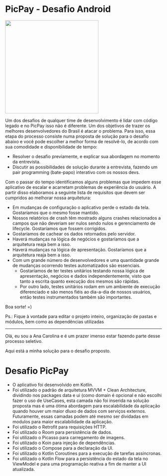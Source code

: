 # PicPay - Desafio Android

<img src="https://github.com/mobilepicpay/desafio-android/blob/master/desafio-picpay.gif" width="300"/>

Um dos desafios de qualquer time de desenvolvimento é lidar com código legado e no PicPay isso não é diferente. Um dos objetivos de trazer os melhores desenvolvedores do Brasil é atacar o problema. Para isso, essa etapa do processo consiste numa proposta de solução para o desafio abaixo e você pode escolher a melhor forma de resolvê-lo, de acordo com sua comodidade e disponibilidade de tempo:
- Resolver o desafio previamente, e explicar sua abordagem no momento da entrevista.
- Discutir as possibilidades de solução durante a entrevista, fazendo um pair programming (bate-papo) interativo com os nossos devs.

Com o passar do tempo identificamos alguns problemas que impedem esse aplicativo de escalar e acarretam problemas de experiência do usuário. A partir disso elaboramos a seguinte lista de requisitos que devem ser cumpridos ao melhorar nossa arquitetura:

- Em mudanças de configuração o aplicativo perde o estado da tela. Gostaríamos que o mesmo fosse mantido.
- Nossos relatórios de crash têm mostrado alguns crashes relacionados a campos que não deveriam ser nulos sendo nulos e gerenciamento de lifecycle. Gostaríamos que fossem corrigidos.
- Gostaríamos de cachear os dados retornados pelo servidor.
- Haverá mudanças na lógica de negócios e gostaríamos que a arquitetura reaja bem a isso.
- Haverá mudanças na lógica de apresentação. Gostaríamos que a arquitetura reaja bem a isso.
- Com um grande número de desenvolvedores e uma quantidade grande de mudanças ocorrendo testes automatizados são essenciais.
  - Gostaríamos de ter testes unitários testando nossa lógica de apresentação, negócios e dados independentemente, visto que tanto a escrita quanto execução dos mesmos são rápidas.
  - Por outro lado, testes unitários rodam em um ambiente de execução diferenciado e são menos fiéis ao dia-a-dia de nossos usuários, então testes instrumentados também são importantes.

Boa sorte! =)

Ps.: Fique à vontade para editar o projeto inteiro, organização de pastas e módulos, bem como as dependências utilizadas

-------------------------------------------------------------------------------------------------------------------------------------------------------------------------------------------------------------------------------

Olá, eu sou a Ana Carolina e é um prazer imenso estar fazendo parte desse processo seletivo.

Aqui está a minha solução para o desafio proposto.

# Desafio PicPay
- O aplicativo foi desenvolvido em Kotlin.
- Foi utilizado o padrão de arquitetura MVVM + Clean Architecture, dividindo nos packages data e ui (como domain é opcional e não escolhi fazer o uso de UseCases, esta camada não foi inserida na solução proposta mas é uma ótima abordagem
para escalabilidade da aplicação quando houver um maior dluxo de dados com serviços externos. Futuramente, essas camadas podem até mesmo ser dividadas em modulos para maior escalabilidade da aplicação.
- Foi utilizado o Retrofit para requisições HTTP.
- Foi utilizado o Room para persistência de dados.
- Foi utilizado o Picasso para carregamento de imagens.
- Foi utilizado o Koin para injeção de dependências.
- Foi utilizado o Compose para a declaração da UI.
- Foi utilizado o Kotlin Coroutines para a execução de tarefas assíncronas.
- Foi utilizado o Kotlin Flow para a persistência do estado da tela no ViewModel e para uma programação reativa a fim de manter a UI atualizada.

